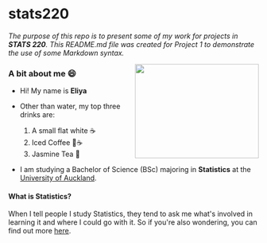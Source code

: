 # stats220

*The purpose of this repo is to present some of my work for projects in **STATS 220**. This README.md file was created for Project 1 to demonstrate the use of some Markdown syntax.*

<img src="https://media.tenor.com/qbY1rXMK7NQAAAAi/saramaese-cute.gif" width="249" height="189" align="right">

### A bit about me :smile:

* Hi! My name is **Eliya**

* Other than water, my top three drinks are:
  1. A small flat white :coffee:
  2. Iced Coffee :ice_cube::coffee:
  2. Jasmine Tea :tea:
  
* I am studying a Bachelor of Science (BSc) majoring in **Statistics** at the [University of Auckland](https://www.auckland.ac.nz/en.html).

#### What is Statistics?

When I tell people I study Statistics, they tend to ask me what's involved in learning it and where I could go with it. So if you're also wondering, you can find out more [here](https://www.auckland.ac.nz/en/study/study-options/find-a-study-option/statistics.html).
